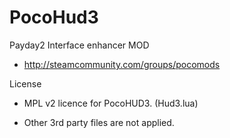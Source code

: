 PocoHud3
========

Payday2 Interface enhancer MOD

* http://steamcommunity.com/groups/pocomods

License

* MPL v2 licence for PocoHUD3. (Hud3.lua)

* Other 3rd party files are not applied.
